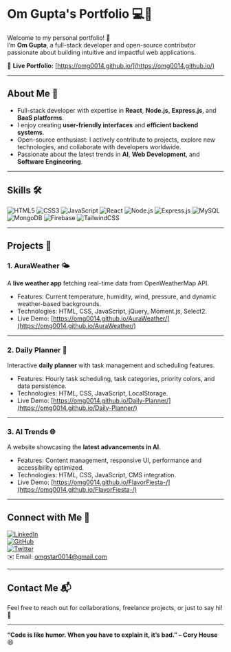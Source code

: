 # Om Gupta's Portfolio 💻🌟

Welcome to my personal portfolio! 🚀  
I’m **Om Gupta**, a full-stack developer and open-source contributor passionate about building intuitive and impactful web applications.

🔗 **Live Portfolio:** [https://omg0014.github.io/](https://omg0014.github.io/)

---

## About Me 👋

- Full-stack developer with expertise in **React**, **Node.js**, **Express.js**, and **BaaS platforms**.  
- I enjoy creating **user-friendly interfaces** and **efficient backend systems**.  
- Open-source enthusiast: I actively contribute to projects, explore new technologies, and collaborate with developers worldwide.  
- Passionate about the latest trends in **AI**, **Web Development**, and **Software Engineering**.

---

## Skills 🛠️

![HTML5](https://img.shields.io/badge/HTML5-E34F26?style=for-the-badge&logo=html5&logoColor=white)
![CSS3](https://img.shields.io/badge/CSS3-1572B6?style=for-the-badge&logo=css3&logoColor=white)
![JavaScript](https://img.shields.io/badge/JavaScript-F7DF1E?style=for-the-badge&logo=javascript&logoColor=black)
![React](https://img.shields.io/badge/React-61DAFB?style=for-the-badge&logo=react&logoColor=black)
![Node.js](https://img.shields.io/badge/Node.js-339933?style=for-the-badge&logo=node.js&logoColor=white)
![Express.js](https://img.shields.io/badge/Express.js-000000?style=for-the-badge&logo=express&logoColor=white)
![MySQL](https://img.shields.io/badge/MySQL-4479A1?style=for-the-badge&logo=mysql&logoColor=white)
![MongoDB](https://img.shields.io/badge/MongoDB-47A248?style=for-the-badge&logo=mongodb&logoColor=white)
![Firebase](https://img.shields.io/badge/Firebase-FFCA28?style=for-the-badge&logo=firebase&logoColor=black)
![TailwindCSS](https://img.shields.io/badge/TailwindCSS-06B6D4?style=for-the-badge&logo=tailwind-css&logoColor=white)

---

## Projects 🚀

### 1. AuraWeather 🌤️
A **live weather app** fetching real-time data from OpenWeatherMap API.  
- Features: Current temperature, humidity, wind, pressure, and dynamic weather-based backgrounds.  
- Technologies: HTML, CSS, JavaScript, jQuery, Moment.js, Select2.  
- Live Demo: [https://omg0014.github.io/AuraWeather/](https://omg0014.github.io/AuraWeather/)

---

### 2. Daily Planner 📅
Interactive **daily planner** with task management and scheduling features.  
- Features: Hourly task scheduling, task categories, priority colors, and data persistence.  
- Technologies: HTML, CSS, JavaScript, LocalStorage.  
- Live Demo: [https://omg0014.github.io/Daily-Planner/](https://omg0014.github.io/Daily-Planner/)

---

### 3. AI Trends 🌐
A website showcasing the **latest advancements in AI**.  
- Features: Content management, responsive UI, performance and accessibility optimized.  
- Technologies: HTML, CSS, JavaScript, CMS integration.  
- Live Demo: [https://omg0014.github.io/FlavorFiesta-/](https://omg0014.github.io/FlavorFiesta-/)

---

## Connect with Me 🤝

[![LinkedIn](https://img.shields.io/badge/LinkedIn-0A66C2?style=for-the-badge&logo=linkedin&logoColor=white)](https://www.linkedin.com/in/om-gupta)  
[![GitHub](https://img.shields.io/badge/GitHub-181717?style=for-the-badge&logo=github&logoColor=white)](https://github.com/omg0014)  
[![Twitter](https://img.shields.io/badge/Twitter-1DA1F2?style=for-the-badge&logo=twitter&logoColor=white)](https://twitter.com/omg0014)  
✉️ Email: omgstar0014@gmail.com

---

## Contact Me 📬

Feel free to reach out for collaborations, freelance projects, or just to say hi! 👋  

---

**“Code is like humor. When you have to explain it, it’s bad.” – Cory House** 😄
